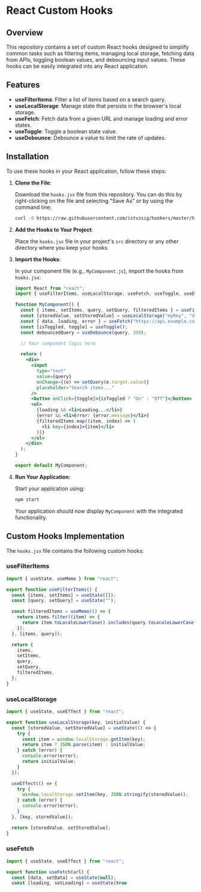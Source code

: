 # React Custom Hooks

## Overview

This repository contains a set of custom React hooks designed to simplify common tasks such as filtering items, managing local storage, fetching data from APIs, toggling boolean values, and debouncing input values. These hooks can be easily integrated into any React application.

## Features

- **useFilterItems**: Filter a list of items based on a search query.
- **useLocalStorage**: Manage state that persists in the browser's local storage.
- **useFetch**: Fetch data from a given URL and manage loading and error states.
- **useToggle**: Toggle a boolean state value.
- **useDebounce**: Debounce a value to limit the rate of updates.

## Installation

To use these hooks in your React application, follow these steps:

1. **Clone the File**:

   Download the `hooks.jsx` file from this repository. You can do this by right-clicking on the file and selecting "Save As" or by using the command line:

   ```bash
   curl -O https://raw.githubusercontent.com/istvzsig/hookers/master/hooks.jsx
   ```

2. **Add the Hooks to Your Project**:

   Place the `hooks.jsx` file in your project's `src` directory or any other directory where you keep your hooks.

3. **Import the Hooks**:

   In your component file (e.g., `MyComponent.js`), import the hooks from `hooks.jsx`:

   ```jsx
   import React from "react";
   import { useFilterItems, useLocalStorage, useFetch, useToggle, useDebounce } from "./hooks"; // Adjust the path as necessary

   function MyComponent() {
     const { items, setItems, query, setQuery, filteredItems } = useFilterItems();
     const [storedValue, setStoredValue] = useLocalStorage("myKey", "defaultValue");
     const { data, loading, error } = useFetch("https://api.example.com/data");
     const [isToggled, toggle] = useToggle();
     const debouncedQuery = useDebounce(query, 300);

     // Your component logic here

     return (
       <div>
         <input
           type="text"
           value={query}
           onChange={(e) => setQuery(e.target.value)}
           placeholder="Search items..."
         />
         <button onClick={toggle}>{isToggled ? "On" : "Off"}</button>
         <ul>
           {loading && <li>Loading...</li>}
           {error && <li>Error: {error.message}</li>}
           {filteredItems.map((item, index) => (
             <li key={index}>{item}</li>
           ))}
         </ul>
       </div>
     );
   }

   export default MyComponent;
   ```

4. **Run Your Application**:

   Start your application using:

   ```bash
   npm start
   ```

   Your application should now display `MyComponent` with the integrated functionality.

## Custom Hooks Implementation

The `hooks.jsx` file contains the following custom hooks:

### useFilterItems

```javascript
import { useState, useMemo } from "react";

export function useFilterItems() {
  const [items, setItems] = useState([]);
  const [query, setQuery] = useState("");

  const filteredItems = useMemo(() => {
    return items.filter((item) => {
      return item.toLocaleLowerCase().includes(query.toLocaleLowerCase());
    });
  }, [items, query]);

  return {
    items,
    setItems,
    query,
    setQuery,
    filteredItems,
  };
}
```

### useLocalStorage

```javascript
import { useState, useEffect } from "react";

export function useLocalStorage(key, initialValue) {
  const [storedValue, setStoredValue] = useState(() => {
    try {
      const item = window.localStorage.getItem(key);
      return item ? JSON.parse(item) : initialValue;
    } catch (error) {
      console.error(error);
      return initialValue;
    }
  });

  useEffect(() => {
    try {
      window.localStorage.setItem(key, JSON.stringify(storedValue));
    } catch (error) {
      console.error(error);
    }
  }, [key, storedValue]);

  return [storedValue, setStoredValue];
}
```

### useFetch

```javascript
import { useState, useEffect } from "react";

export function useFetch(url) {
  const [data, setData] = useState(null);
  const [loading, setLoading] = useState(true